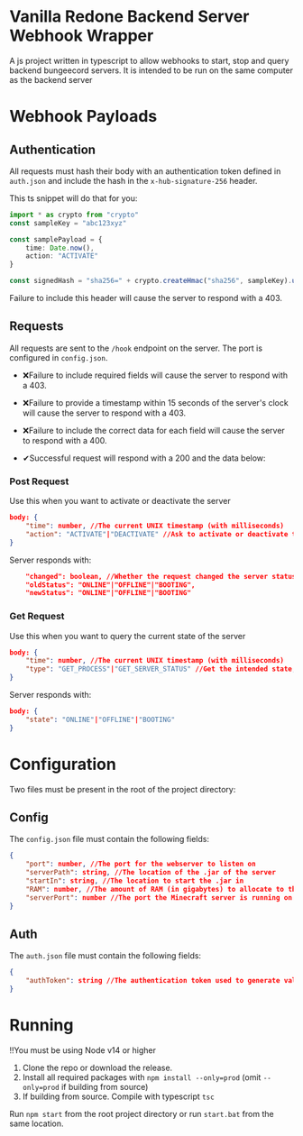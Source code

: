 # Vanilla Redone Backend Server Webhook Wrapper
A js project written in typescript to allow webhooks to start, stop and query backend bungeecord servers. It is intended to be run on the same computer as the backend server


# Webhook Payloads

## Authentication
All requests must hash their body with an authentication token defined in `auth.json` and include the hash in the `x-hub-signature-256` header.

This ts snippet will do that for you:
```ts
import * as crypto from "crypto"
const sampleKey = "abc123xyz"

const samplePayload = {
    time: Date.now(),
    action: "ACTIVATE"
}

const signedHash = "sha256=" + crypto.createHmac("sha256", sampleKey).update(JSON.stringify(samplePayload)).digest("hex")
```
Failure to include this header will cause the server to respond with a 403.


## Requests
All requests are sent to the `/hook` endpoint on the server. The port is configured in `config.json`.

- ❌Failure to include required fields will cause the server to respond with a 403.
- ❌Failure to provide a timestamp within 15 seconds of the server's clock will cause the server to respond with a 403.
- ❌Failure to include the correct data for each field will cause the server to respond with a 400.

- ✔Successful request will respond with a 200 and the data below:

### Post Request
Use this when you want to activate or deactivate the server
```json
body: {
    "time": number, //The current UNIX timestamp (with milliseconds)
    "action": "ACTIVATE"|"DEACTIVATE" //Ask to activate or deactivate the server 
}
```

Server responds with:
```json
    "changed": boolean, //Whether the request changed the server status
    "oldStatus": "ONLINE"|"OFFLINE"|"BOOTING",
    "newStatus": "ONLINE"|"OFFLINE"|"BOOTING"
```

### Get Request
Use this when you want to query the current state of the server
```json
body: {
    "time": number, //The current UNIX timestamp (with milliseconds)
    "type": "GET_PROCESS"|"GET_SERVER_STATUS" //Get the intended state, or ask the webserver to query whether the minecraft server is up
}
```

Server responds with:
```json
body: {
    "state": "ONLINE"|"OFFLINE"|"BOOTING"
}
```

# Configuration

Two files must be present in the root of the project directory:

## Config
The `config.json` file must contain the following fields:
```json
{
    "port": number, //The port for the webserver to listen on
    "serverPath": string, //The location of the .jar of the server
    "startIn": string, //The location to start the .jar in
    "RAM": number, //The amount of RAM (in gigabytes) to allocate to the .jar
    "serverPort": number //The port the Minecraft server is running on
}
```

## Auth
The `auth.json` file must contain the following fields:
```json
{
    "authToken": string //The authentication token used to generate validation hashes
}
```

# Running
‼You must be using Node v14 or higher

1) Clone the repo or download the release.
2) Install all required packages with `npm install --only=prod` (omit `--only=prod` if building from source)
3) If building from source. Compile with typescript `tsc`

Run `npm start` from the root project directory or run `start.bat` from the same location.